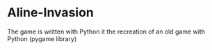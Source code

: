 # Aline-Invasion
The game is written with Python
it the recreation of an old game with Python (pygame library)

